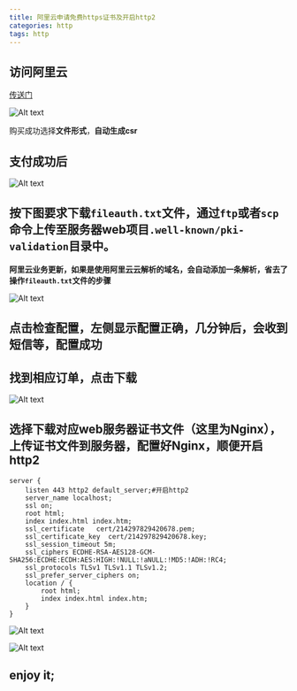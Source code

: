 ```yaml
---
title: 阿里云申请免费https证书及开启http2
categories: http
tags: http
---
```


## 访问阿里云

[传送门](https://common-buy.aliyun.com/?spm=5176.2020520163.cas.4.dadd4e672GmJz&commodityCode=cas#/buy)

![Alt text](https://ws1.sinaimg.cn/large/005H70QEgy1fpupctwpeoj30zl0hrgns.jpg)

购买成功选择**文件形式**，**自动生成csr**

<!-- more -->

## 支付成功后

![Alt text](https://ws1.sinaimg.cn/large/005H70QEgy1fpupe4p1l3j30b10903zp.jpg)

## 按下图要求下载`fileauth.txt`文件，通过`ftp`或者`scp`命令上传至服务器web项目`.well-known/pki-validation`目录中。
**阿里云业务更新，如果是使用阿里云云解析的域名，会自动添加一条解析，省去了操作`fileauth.txt`文件的步骤**

![Alt text](https://ws1.sinaimg.cn/large/005H70QEgy1fpupes6yc2j319f0hsk7a.jpg)

## 点击**检查配置**，左侧显示配置正确，几分钟后，会收到短信等，配置成功

## 找到相应订单，点击**下载**

![Alt text](https://ws1.sinaimg.cn/large/005H70QEgy1fpupf7hb4tj31fb0be41j.jpg)

## 选择下载对应web服务器证书文件（这里为Nginx），上传证书文件到服务器，配置好Nginx，顺便开启http2
```
server {
    listen 443 http2 default_server;#开启http2
    server_name localhost;
    ssl on;
    root html;
    index index.html index.htm;
    ssl_certificate   cert/214297829420678.pem;
    ssl_certificate_key  cert/214297829420678.key;
    ssl_session_timeout 5m;
    ssl_ciphers ECDHE-RSA-AES128-GCM-SHA256:ECDHE:ECDH:AES:HIGH:!NULL:!aNULL:!MD5:!ADH:!RC4;
    ssl_protocols TLSv1 TLSv1.1 TLSv1.2;
    ssl_prefer_server_ciphers on;
    location / {
        root html;
        index index.html index.htm;
    }
}
```

![Alt text](https://ws1.sinaimg.cn/large/005H70QEgy1fpupg2viikj319m0hg420.jpg)

![Alt text](https://ws1.sinaimg.cn/large/005H70QEgy1fpuphaqq8jj317r0dn411.jpg)

## enjoy it;
